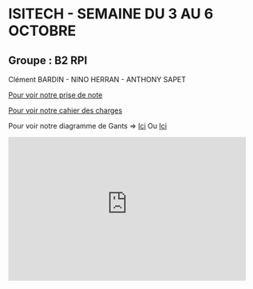 <h1>ISITECH - SEMAINE DU 3 AU 6 OCTOBRE</h1>

<h2>Groupe : B2 RPI</h2>

Clément BARDIN - NINO HERRAN - ANTHONY SAPET

<a href="https://github.com/anthornade/ISITECH-B2RPI-SAPET-HERRAN-BARDIN/blob/main/PriseDeNote.md">Pour voir notre prise de note</a>

<a href="https://github.com/anthornade/ISITECH-B2RPI-SAPET-HERRAN-BARDIN/blob/main/cahierdescharges.md">Pour voir notre cahier des charges</a> 

Pour voir notre diagramme de Gants => <a href="https://github.com/anthornade/ISITECH-B2RPI-SAPET-HERRAN-BARDIN/blob/main/isitech.png">Ici</a>
				   Ou <a href="https://github.com/anthornade/ISITECH-B2RPI-SAPET-HERRAN-BARDIN/blob/main/isitech2.png">Ici</a>

<iframe src="https://ecoleisitech365-my.sharepoint.com/personal/nino_herran_ecole-isitech_fr/_layouts/15/Doc.aspx?sourcedoc={c55af1b1-1aee-4e59-b8dd-d873ccf64a7c}&amp;action=embedview&amp;wdStartOn=1" width="476px" height="288px" frameborder="0">This is an embedded <a target="_blank" href="https://office.com">Microsoft Office</a> document, powered by <a target="_blank" href="https://office.com/webapps">Office</a>.</iframe>

